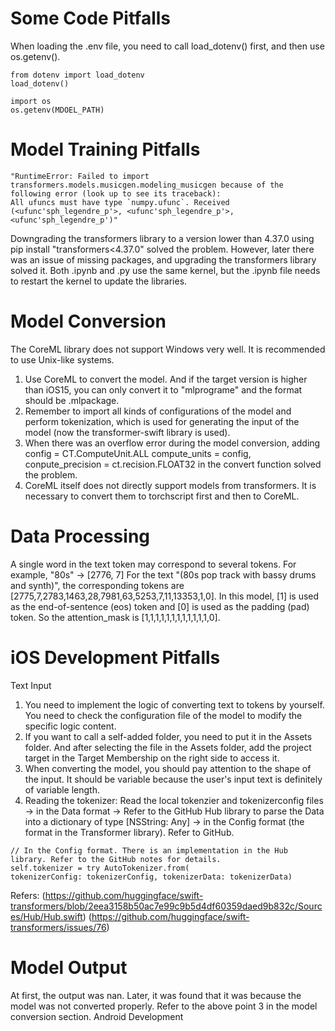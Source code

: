 # Some Code Pitfalls
When loading the .env file, you need to call load_dotenv() first, and then use os.getenv().

```
from dotenv import load_dotenv
load_dotenv()

import os
os.getenv(MDOEL_PATH)
```

# Model Training Pitfalls
```
"RuntimeError: Failed to import transformers.models.musicgen.modeling_musicgen because of the following error (look up to see its traceback):
All ufuncs must have type `numpy.ufunc`. Received (<ufunc'sph_legendre_p'>, <ufunc'sph_legendre_p'>, <ufunc'sph_legendre_p')"
```
Downgrading the transformers library to a version lower than 4.37.0 using pip install "transformers<4.37.0" solved the problem.
However, later there was an issue of missing packages, and upgrading the transformers library solved it.
Both .ipynb and .py use the same kernel, but the .ipynb file needs to restart the kernel to update the libraries.

# Model Conversion
The CoreML library does not support Windows very well. It is recommended to use Unix-like systems.
1. Use CoreML to convert the model. And if the target version is higher than iOS15, you can only convert it to "mlprograme" and the format should be .mlpackage.
2. Remember to import all kinds of configurations of the model and perform tokenization, which is used for generating the input of the model (now the transformer-swift library is used).
3. When there was an overflow error during the model conversion, adding config = CT.ComputeUnit.ALL compute_units = config, conpute_precision = ct.recision.FLOAT32 in the convert function solved the problem.
4. CoreML itself does not directly support models from transformers. It is necessary to convert them to torchscript first and then to CoreML.
# Data Processing
A single word in the text token may correspond to several tokens. For example, "80s" -> [2776, 7]
For the text "(80s pop track with bassy drums and synth)", the corresponding tokens are [2775,7,2783,1463,28,7981,63,5253,7,11,13353,1,0]. 
In this model, [1] is used as the end-of-sentence (eos) token and [0] is used as the padding (pad) token. So the attention_mask is [1,1,1,1,1,1,1,1,1,1,1,1,0].

# iOS Development Pitfalls
Text Input
1. You need to implement the logic of converting text to tokens by yourself. You need to check the configuration file of the model to modify the specific logic content.
2. If you want to call a self-added folder, you need to put it in the Assets folder. And after selecting the file in the Assets folder, add the project target in the Target Membership on the right side to access it.
3. When converting the model, you should pay attention to the shape of the input. It should be variable because the user's input text is definitely of variable length.
4. Reading the tokenizer: Read the local tokenzier and tokenizerconfig files -> in the Data format -> Refer to the GitHub Hub library to parse the Data into a dictionary of type [NSString: Any] -> in the Config format (the format in the Transformer library). Refer to GitHub.
```
// In the Config format. There is an implementation in the Hub library. Refer to the GitHub notes for details.
self.tokenizer = try AutoTokenizer.from(
tokenizerConfig: tokenizerConfig, tokenizerData: tokenizerData)
```
Refers:
(https://github.com/huggingface/swift-transformers/blob/2eea3158b50ac7e99c9b5d4df60359daed9b832c/Sources/Hub/Hub.swift)
(https://github.com/huggingface/swift-transformers/issues/76)

# Model Output
At first, the output was nan. Later, it was found that it was because the model was not converted properly. Refer to the above point 3 in the model conversion section.
Android Development
